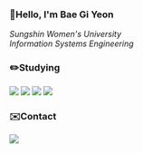 <!--
**GiYeons/GiYeons** is a ✨ _special_ ✨ repository because its `README.md` (this file) appears on your GitHub profile.

Here are some ideas to get you started:

- 🔭 I’m currently working on ...
- 🌱 I’m currently learning ...
- 👯 I’m looking to collaborate on ...
- 🤔 I’m looking for help with ...
- 💬 Ask me about ...
- 📫 How to reach me: ...
- 😄 Pronouns: ...
- ⚡ Fun fact: ...
-->
### 👋Hello, I'm Bae Gi Yeon
*Sungshin Women's University  
Information Systems Engineering*
  
  
### ✏️Studying
 <img src="https://img.shields.io/badge/C++-00599C?style=flat&logo=C%2B%2B&logoColor=white"/></a>
 <img src="https://img.shields.io/badge/Python-3776AB?style=flat&logo=Python&logoColor=white"/></a>
 <img src="https://img.shields.io/badge/Java-007396?style=flat&logo=Java&logoColor=white"/></a>
 <img src="https://img.shields.io/badge/Kotlin-7F52FF?style=flat&logo=Kotlin&logoColor=white"/>
  
  
 
### ✉️Contact
<a href="https://record-everything.tistory.com/">
            <img src="https://img.shields.io/badge/Blog-000000?style=flat&logo=Tistory&logoColor=white"/></a>&nbsp
 

